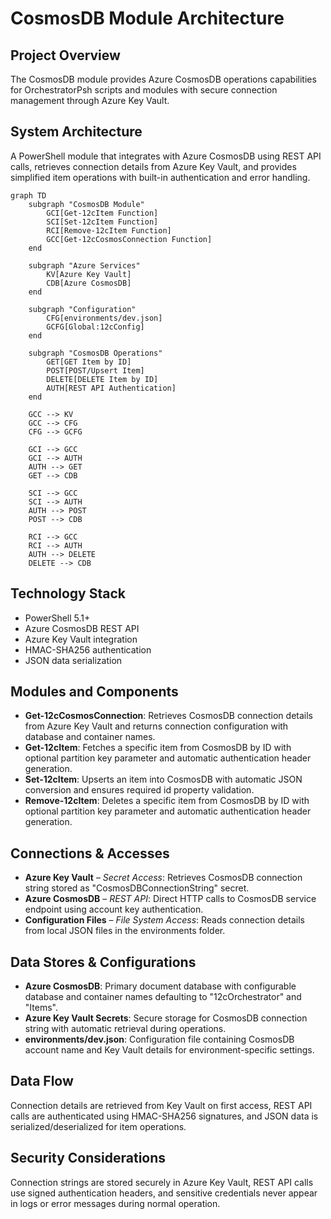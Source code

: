 # CosmosDB Module Architecture

## Project Overview
The CosmosDB module provides Azure CosmosDB operations capabilities for OrchestratorPsh scripts and modules with secure connection management through Azure Key Vault.

## System Architecture
A PowerShell module that integrates with Azure CosmosDB using REST API calls, retrieves connection details from Azure Key Vault, and provides simplified item operations with built-in authentication and error handling.

```mermaid
graph TD
    subgraph "CosmosDB Module"
        GCI[Get-12cItem Function]
        SCI[Set-12cItem Function]
        RCI[Remove-12cItem Function]
        GCC[Get-12cCosmosConnection Function]
    end
    
    subgraph "Azure Services"
        KV[Azure Key Vault]
        CDB[Azure CosmosDB]
    end
    
    subgraph "Configuration"
        CFG[environments/dev.json]
        GCFG[Global:12cConfig]
    end
    
    subgraph "CosmosDB Operations"
        GET[GET Item by ID]
        POST[POST/Upsert Item]
        DELETE[DELETE Item by ID]
        AUTH[REST API Authentication]
    end
    
    GCC --> KV
    GCC --> CFG
    CFG --> GCFG
    
    GCI --> GCC
    GCI --> AUTH
    AUTH --> GET
    GET --> CDB
    
    SCI --> GCC
    SCI --> AUTH
    AUTH --> POST
    POST --> CDB
    
    RCI --> GCC
    RCI --> AUTH
    AUTH --> DELETE
    DELETE --> CDB
```

## Technology Stack
- PowerShell 5.1+
- Azure CosmosDB REST API
- Azure Key Vault integration
- HMAC-SHA256 authentication
- JSON data serialization

## Modules and Components

- **Get-12cCosmosConnection**: Retrieves CosmosDB connection details from Azure Key Vault and returns connection configuration with database and container names.
- **Get-12cItem**: Fetches a specific item from CosmosDB by ID with optional partition key parameter and automatic authentication header generation.
- **Set-12cItem**: Upserts an item into CosmosDB with automatic JSON conversion and ensures required id property validation.
- **Remove-12cItem**: Deletes a specific item from CosmosDB by ID with optional partition key parameter and automatic authentication header generation.

## Connections & Accesses

- **Azure Key Vault** – *Secret Access*: Retrieves CosmosDB connection string stored as "CosmosDBConnectionString" secret.
- **Azure CosmosDB** – *REST API*: Direct HTTP calls to CosmosDB service endpoint using account key authentication.
- **Configuration Files** – *File System Access*: Reads connection details from local JSON files in the environments folder.

## Data Stores & Configurations

- **Azure CosmosDB**: Primary document database with configurable database and container names defaulting to "12cOrchestrator" and "Items".
- **Azure Key Vault Secrets**: Secure storage for CosmosDB connection string with automatic retrieval during operations.
- **environments/dev.json**: Configuration file containing CosmosDB account name and Key Vault details for environment-specific settings.

## Data Flow

Connection details are retrieved from Key Vault on first access, REST API calls are authenticated using HMAC-SHA256 signatures, and JSON data is serialized/deserialized for item operations.

## Security Considerations

Connection strings are stored securely in Azure Key Vault, REST API calls use signed authentication headers, and sensitive credentials never appear in logs or error messages during normal operation.